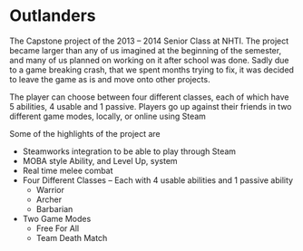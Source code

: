 # Outlanders
The Capstone project of the 2013 – 2014 Senior Class at NHTI. The project became larger than any of us imagined at the beginning of the semester, and many of us planned on working on it after school was done. Sadly due to a game breaking crash, that we spent months trying to fix, it was decided to leave the game as is and move onto other projects.

The player can choose between four different classes, each of which have 5 abilities, 4 usable and 1 passive. Players go up against their friends in two different game modes, locally, or online using Steam

Some of the highlights of the project are

- Steamworks integration to be able to play through Steam
- MOBA style Ability, and Level Up, system
- Real time melee combat
- Four Different Classes – Each with 4 usable abilities and 1 passive ability
    - Warrior
    - Archer
    - Barbarian
- Two Game Modes
    - Free For All
    - Team Death Match
